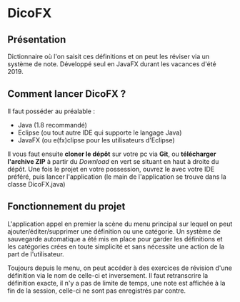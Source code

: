 # DicoFX

## Présentation

Dictionnaire où l'on saisit ces définitions et on peut les réviser via un système de note.
Développé seul en JavaFX durant les vacances d'été 2019.

## Comment lancer DicoFX ?

Il faut posséder au préalable :

* Java (1.8 recommandé)
* Eclipse (ou tout autre IDE qui supporte le langage Java)
* JavaFX (ou e(fx)clipse pour les utilisateurs d'Eclipse)

Il vous faut ensuite **cloner le dépôt** sur votre pc via **Git**, ou **télécharger l'archive ZIP** à partir du *Download* en vert se situant en haut à droite du dépôt. Une fois le projet en votre possession, ouvrez le avec votre IDE préféré, puis lancer l'application (le main de l'application se trouve dans la classe DicoFX.java)

## Fonctionnement du projet

L'application appel en premier la scène du menu principal sur lequel on peut ajouter/éditer/supprimer une définition ou une catégorie.
Un système de sauvegarde automatique a été mis en place pour garder les définitions et les catégories crées en toute simplicité et sans nécessite une action de la part de l'utilisateur.

Toujours depuis le menu, on peut accéder à des exercices de révision d'une définition via le nom de celle-ci et inversement.
Il faut retranscrire la définition exacte, il n'y a pas de limite de temps, une note est affichée à la fin de la session, celle-ci ne sont pas enregistrés par contre.
